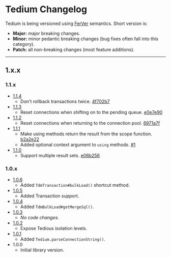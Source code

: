 # Tedium Changelog

Tedium is being versioned using [FerVer](https://github.com/jonathanong/ferver) semantics. Short version is:

* __Major:__ major breaking changes.
* __Minor:__ minor pedantic breaking changes (bug fixes often fall into this category).
* __Patch:__ all non-breaking changes (most feature additions).

---

## 1.x.x

### 1.1.x

* [1.1.4](https://github.com/bretcope/tedium/releases/tag/v1.1.4)
    * Don't rollback transactions twice. [4f702b7](https://github.com/bretcope/tedium/commit/4f702b71a12bc9bf28a2d323deb9f3c24b1deee5)
* [1.1.3](https://github.com/bretcope/tedium/releases/tag/v1.1.3)
    * Reset connections when shifting on to the pending queue. [e0e7e90](https://github.com/bretcope/tedium/commit/e0e7e90b53fc6d32caffb828de0c47913b280ed3)
* [1.1.2](https://github.com/bretcope/tedium/releases/tag/v1.1.2)
    * Reset connections when returning to the connection pool. [6971a7f](https://github.com/bretcope/tedium/commit/6971a7fd5375d8226cf05ecedca2bd8b5f969f46)
* [1.1.1](https://github.com/bretcope/tedium/releases/tag/v1.1.1)
    * Make using methods return the result from the scope function. [b2a2e22](https://github.com/bretcope/tedium/commit/b2a2e2273aa6bc83ab3cd9b9c3395ba5899c6969)
    * Added optional context argument to `using` methods. [#1](https://github.com/bretcope/tedium/pull/1)
* [1.1.0](https://github.com/bretcope/tedium/releases/tag/v1.1.0)
    * Support multiple result sets. [e06b256](https://github.com/bretcope/tedium/commit/e06b25626160077267c79aefe0396b7a690ed783)

### 1.0.x

* [1.0.6](https://github.com/bretcope/tedium/releases/tag/v1.0.6)
    * Added `TdmTransaction#bulkLoad()` shortcut method.
* [1.0.5](https://github.com/bretcope/tedium/releases/tag/v1.0.5)
    * Added Transaction support.
* [1.0.4](https://github.com/bretcope/tedium/releases/tag/v1.0.4)
    * Added `TdmBulkLoad#getMergeSql()`.
* [1.0.3](https://github.com/bretcope/tedium/releases/tag/v1.0.3)
    * _No code changes._
* [1.0.2](https://github.com/bretcope/tedium/releases/tag/v1.0.2)
    * Expose Tedious isolation levels.
* [1.0.1](https://github.com/bretcope/tedium/releases/tag/v1.0.1)
    * Added `Tedium.parseConnectionString()`.
* 1.0.0
    * Initial library version.
